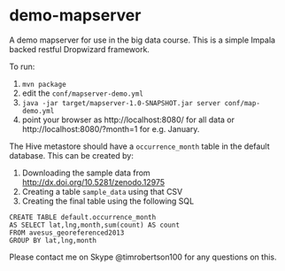 demo-mapserver
==============

A demo mapserver for use in the big data course.  This is a simple Impala backed restful Dropwizard framework.

To run:
  1. ```mvn package``` 
  2. edit the ```conf/mapserver-demo.yml```
  3. ```java -jar target/mapserver-1.0-SNAPSHOT.jar server conf/map-demo.yml```
  4. point your browser as http://localhost:8080/ for all data or http://localhost:8080/?month=1 for e.g. January.

The Hive metastore should have a ```occurrence_month``` table in the default database.  This can be created by:
  1. Downloading the sample data from http://dx.doi.org/10.5281/zenodo.12975
  2. Creating a table ```sample_data``` using that CSV
  3. Creating the final table using the following SQL

```
CREATE TABLE default.occurrence_month 
AS SELECT lat,lng,month,sum(count) AS count 
FROM avesus_georeferenced2013
GROUP BY lat,lng,month
```

Please contact me on Skype @timrobertson100 for any questions on this.

